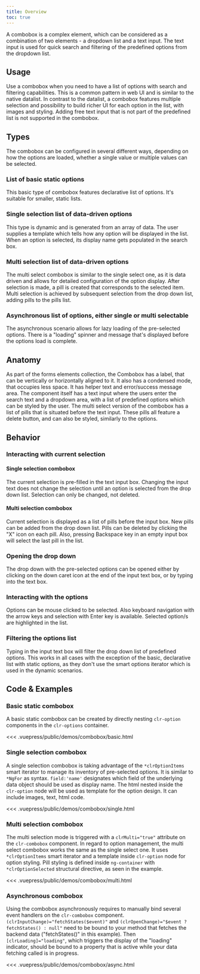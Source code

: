```yaml
---
title: Overview
toc: true
---
```


A combobox is a complex element, which can be considered as a combination of two elements - a dropdown list and a text input. The text input is used for quick search and filtering of the predefined options from the dropdown list.

## Usage

Use a combobox when you need to have a list of options with search and filtering capabilities. This is a common pattern in web UI and is similar to the native datalist. In contrast to the datalist, a combobox features multiple selection and possibility to build richer UI for each option in the list, with images and styling. Adding free text input that is not part of the predefined list is not supported in the combobox.

## Types

The combobox can be configured in several different ways, depending on how the options are loaded, whether a single value or multiple values can be selected.

### List of basic static options

<div class="clr-row">
<div class="clr-col">
<p>
This basic type of combobox features declarative list of options. It's suitable for smaller, static lists.
</p>
</div>
<div class="clr-col">
<DocInset>
<ClrImage title="Basic Combobox" src="/images/angular-components/combobox/combobox-simple.png" />
</DocInset>
</div>
</div>

### Single selection list of data-driven options

<div class="clr-row">
<div class="clr-col">
<p>
This type is dynamic and is generated from an array of data. The user supplies a template which tells how any option will be displayed in the list. When an option is selected, its display name gets populated in the search box.
</p>
</div>
<div class="clr-col">
<DocInset>
<ClrImage title="Single Selection Combobox" src="/images/angular-components/combobox/combobox-single.png" />
</DocInset>
</div>
</div>

### Multi selection list of data-driven options

<div class="clr-row">
<div class="clr-col">
<p>
The multi select combobox is similar to the single select one, as it is data driven and allows for detailed configuration of the option display. After selection is made, a pill is created that corresponds to the selected item. Multi selection is achieved by subsequent selection from the drop down list, adding pills to the pills list.
</p>
</div>
<div class="clr-col">
<DocInset>
<ClrImage title="Multi Selection Combobox" src="/images/angular-components/combobox/combobox-multi.png" />
</DocInset>
</div>
</div>

### Asynchronous list of options, either single or multi selectable

<div class="clr-row">
<div class="clr-col">
<p>
The asynchronous scenario allows for lazy loading of the pre-selected options. There is a "loading" spinner and message that's displayed before the options load is complete.
</p>
</div>
<div class="clr-col">
<DocInset>
<ClrImage title="Asynchronous Combobox" src="/images/angular-components/combobox/combobox-async.png" />
</DocInset>
</div>
</div>

## Anatomy

<div class="clr-row">
<div class="clr-col">
<p>
As part of the forms elements collection, the Combobox has a label, that can be vertically or horizontally aligned to it. It also has a condensed mode, that occupies less space.
It has helper text and error/success message area. The component itself has a text input where the users enter the search text and a dropdown area, with a list of predefined options which can be styled by the user. The multi select version of the combobox has a list of pills that is situated before the text input. These pills all feature a delete button, and can also be styled, similarly to the options.
</p>
</div>
<div class="clr-col">
<DocInset>
<ClrImage title="Combobox Anatomy" src="/images/angular-components/combobox/combobox-anatomy.png" />
</DocInset>
</div>
</div>

## Behavior

### Interacting with current selection

#### Single selection combobox

The current selection is pre-filled in the text input box. Changing the input text does not change the selection until an option is selected from the drop down list. Selection can only be changed, not deleted.

#### Multi selection combobox

Current selection is displayed as a list of pills before the input box. New pills can be added from the drop down list. Pills can be deleted by clicking the "X" icon on each pill. Also, pressing Backspace key in an empty input box will select the last pill in the list.

### Opening the drop down

The drop down with the pre-selected options can be opened either by clicking on the down caret icon at the end of the input text box, or by typing into the text box.

### Interacting with the options

Options can be mouse clicked to be selected. Also keyboard navigation with the arrow keys and selection with Enter key is available.
Selected option/s are highlighted in the list.

### Filtering the options list

Typing in the input text box will filter the drop down list of predefined options. This works in all cases with the exception of the basic, declarative list with static options, as they don't use the smart options iterator which is used in the dynamic scenarios.

## Code & Examples

### Basic static combobox

<div class="clr-row">
<div class="clr-col">
<p>
A basic static combobox can be created by directly nesting <code>clr-option</code> components in the <code>clr-options</code> container.
</p>
</div>
<div class="clr-col">
<DocInset>
<ClrImage title="Basic Combobox" src="/images/angular-components/combobox/combobox-simple.png" />
</DocInset>
</div>
</div>

<doc-code>
<<< .vuepress/public/demos/combobox/basic.html
</doc-code>

### Single selection combobox

<div class="clr-row">
<div class="clr-col">
<p>
A single selection combobox is taking advantage of the <code>*clrOptionItems</code> smart iterator to manage its inventory of pre-selected options. It is similar to <code>*NgFor</code> as syntax. <code>field:'name'</code> designates which field of the underlying data object should be used as display name. The html nested inside the <code>clr-option</code> node will be used as template for the option design. It can include images, text, html code.
</p>
</div>
<div class="clr-col">
<DocInset>
<ClrImage title="Single Selection Combobox" src="/images/angular-components/combobox/combobox-single.png" />
</DocInset>
</div>
</div>

<doc-code>
<<< .vuepress/public/demos/combobox/single.html
</doc-code>

### Multi selection combobox

<div class="clr-row">
<div class="clr-col">
<p>
The multi selection mode is triggered with a <code>clrMulti="true"</code> attribute on the <code>clr-combobox</code> component.
In regard to option management, the multi select combobox works the same as the single select one. It uses <code>*clrOptionItems</code> smart iterator and a template inside <code>clr-option</code> node for option styling.
Pill styling is defined inside <code>ng-container</code> with <code>*clrOptionSelected</code> structural directive, as seen in the example.

</p>
</div>
<div class="clr-col">
<DocInset>
<ClrImage title="Single Selection Combobox" src="/images/angular-components/combobox/combobox-multi.png" />
</DocInset>
</div>
</div>

<doc-code>
<<< .vuepress/public/demos/combobox/multi.html
</doc-code>

### Asynchronous combobox

<div class="clr-row">
<div class="clr-col">
<p>
Using the combobox asynchronously requires to manually bind several event handlers on the <code>clr-combobox</code> component.
<code>(clrInputChange)="fetchStates($event)"</code> and <code>(clrOpenChange)="$event ? fetchStates() : null"</code> need to be bound to your method that fetches the backend data ("fetchStates()" in this example). Then <code>[clrLoading]="loading"</code>, which triggers the display of the "loading" indicator, should be bound to a property that is active while your data fetching called is in progress.

</p>
</div>
<div class="clr-col">
<DocInset>
<ClrImage title="Async Combobox" src="/images/angular-components/combobox/combobox-async.png" />
</DocInset>
</div>
</div>

<doc-code>
<<< .vuepress/public/demos/combobox/async.html
</doc-code>
